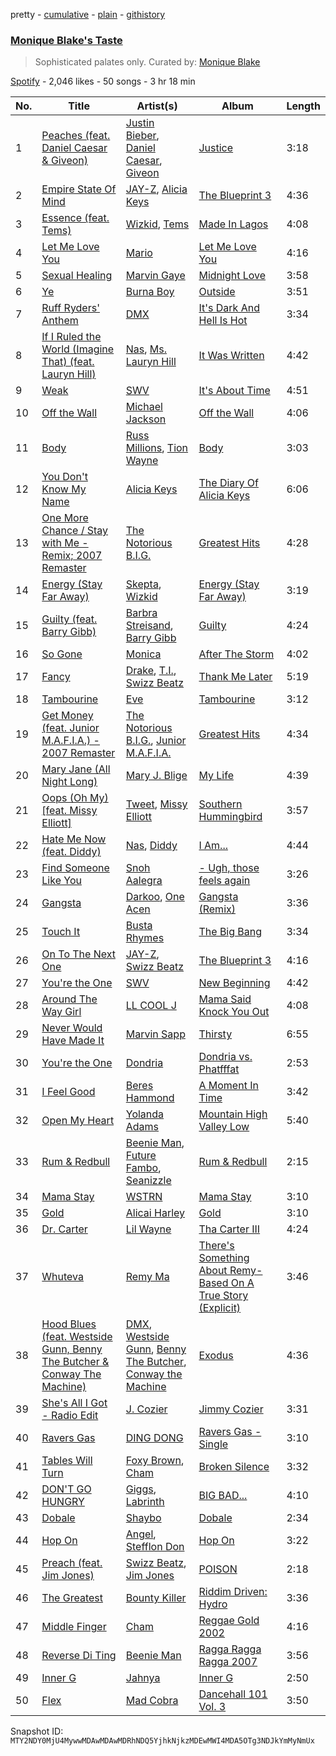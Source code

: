 pretty - [cumulative](/playlists/cumulative/37i9dQZF1DXcuhvPvPnf4R.md) - [plain](/playlists/plain/37i9dQZF1DXcuhvPvPnf4R) - [githistory](https://github.githistory.xyz/mackorone/spotify-playlist-archive/blob/main/playlists/plain/37i9dQZF1DXcuhvPvPnf4R)

### [Monique Blake's Taste](https://open.spotify.com/playlist/37i9dQZF1DXcuhvPvPnf4R)

> Sophisticated palates only\. Curated by: <a href="https://www.instagram.com/meaghansmom/">Monique Blake</a>

[Spotify](https://open.spotify.com/user/spotify) - 2,046 likes - 50 songs - 3 hr 18 min

| No. | Title | Artist(s) | Album | Length |
|---|---|---|---|---|
| 1 | [Peaches \(feat\. Daniel Caesar & Giveon\)](https://open.spotify.com/track/4iJyoBOLtHqaGxP12qzhQI) | [Justin Bieber](https://open.spotify.com/artist/1uNFoZAHBGtllmzznpCI3s), [Daniel Caesar](https://open.spotify.com/artist/20wkVLutqVOYrc0kxFs7rA), [Giveon](https://open.spotify.com/artist/4fxd5Ee7UefO4CUXgwJ7IP) | [Justice](https://open.spotify.com/album/5dGWwsZ9iB2Xc3UKR0gif2) | 3:18 |
| 2 | [Empire State Of Mind](https://open.spotify.com/track/2igwFfvr1OAGX9SKDCPBwO) | [JAY\-Z](https://open.spotify.com/artist/3nFkdlSjzX9mRTtwJOzDYB), [Alicia Keys](https://open.spotify.com/artist/3DiDSECUqqY1AuBP8qtaIa) | [The Blueprint 3](https://open.spotify.com/album/2CUT0104gySOIvqwtXeFsX) | 4:36 |
| 3 | [Essence \(feat\. Tems\)](https://open.spotify.com/track/5FG7Tl93LdH117jEKYl3Cm) | [Wizkid](https://open.spotify.com/artist/3tVQdUvClmAT7URs9V3rsp), [Tems](https://open.spotify.com/artist/687cZJR45JO7jhk1LHIbgq) | [Made In Lagos](https://open.spotify.com/album/6HpMdN52TfJAwVbmkrFeBN) | 4:08 |
| 4 | [Let Me Love You](https://open.spotify.com/track/3ibKnFDaa3GhpPGlOUj7ff) | [Mario](https://open.spotify.com/artist/20s0P9QLxGqKuCsGwFsp7w) | [Let Me Love You](https://open.spotify.com/album/7EXstuWka51pNFzEAidEol) | 4:16 |
| 5 | [Sexual Healing](https://open.spotify.com/track/3VZmChrnVW8JK6ano4gSED) | [Marvin Gaye](https://open.spotify.com/artist/3koiLjNrgRTNbOwViDipeA) | [Midnight Love](https://open.spotify.com/album/3gPlX9Zs3tXZZKNCyoOkSm) | 3:58 |
| 6 | [Ye](https://open.spotify.com/track/3FskQrDXcY24ur2fCvz35O) | [Burna Boy](https://open.spotify.com/artist/3wcj11K77LjEY1PkEazffa) | [Outside](https://open.spotify.com/album/26du6obYLeY1vf6xIJ1l0D) | 3:51 |
| 7 | [Ruff Ryders' Anthem](https://open.spotify.com/track/1BKT2I9x4RGKaKqW4up34s) | [DMX](https://open.spotify.com/artist/1HwM5zlC5qNWhJtM00yXzG) | [It's Dark And Hell Is Hot](https://open.spotify.com/album/2xIhksIizs6gWdRBYdiTLc) | 3:34 |
| 8 | [If I Ruled the World \(Imagine That\) \(feat\. Lauryn Hill\)](https://open.spotify.com/track/5PQmSHzWnlgG4EBuIqjac2) | [Nas](https://open.spotify.com/artist/20qISvAhX20dpIbOOzGK3q), [Ms\. Lauryn Hill](https://open.spotify.com/artist/2Mu5NfyYm8n5iTomuKAEHl) | [It Was Written](https://open.spotify.com/album/78Fgb88MY0ECc4GVMejqTg) | 4:42 |
| 9 | [Weak](https://open.spotify.com/track/71EHOyEOhNx1SzTebRRyng) | [SWV](https://open.spotify.com/artist/2NmK5FyrQ18HOPXq1UBzqa) | [It's About Time](https://open.spotify.com/album/2BBrAtWY0c6dPio5b2JYFK) | 4:51 |
| 10 | [Off the Wall](https://open.spotify.com/track/3zYpRGnnoegSpt3SguSo3W) | [Michael Jackson](https://open.spotify.com/artist/3fMbdgg4jU18AjLCKBhRSm) | [Off the Wall](https://open.spotify.com/album/2ZytN2cY4Zjrr9ukb2rqTP) | 4:06 |
| 11 | [Body](https://open.spotify.com/track/3CVb6hkMrlF7eHhXi5B3PZ) | [Russ Millions](https://open.spotify.com/artist/3FoFW2AoUGRHBacC6i4x4p), [Tion Wayne](https://open.spotify.com/artist/7b79bQFziJFedJb75k6hFt) | [Body](https://open.spotify.com/album/02ZsXShyE1HUqQceWLONcJ) | 3:03 |
| 12 | [You Don't Know My Name](https://open.spotify.com/track/6LGwYMXXgURfaequXipzHx) | [Alicia Keys](https://open.spotify.com/artist/3DiDSECUqqY1AuBP8qtaIa) | [The Diary Of Alicia Keys](https://open.spotify.com/album/6TqRKHLjDu5QZuC8u5Woij) | 6:06 |
| 13 | [One More Chance / Stay with Me \- Remix; 2007 Remaster](https://open.spotify.com/track/7fXhkARAtS66kxexMIAx8O) | [The Notorious B.I.G.](https://open.spotify.com/artist/5me0Irg2ANcsgc93uaYrpb) | [Greatest Hits](https://open.spotify.com/album/5XqEf16OrHdmMoNS1b6WDg) | 4:28 |
| 14 | [Energy \(Stay Far Away\)](https://open.spotify.com/track/11RIJRbBfyLlJut96itSFd) | [Skepta](https://open.spotify.com/artist/2p1fiYHYiXz9qi0JJyxBzN), [Wizkid](https://open.spotify.com/artist/3tVQdUvClmAT7URs9V3rsp) | [Energy \(Stay Far Away\)](https://open.spotify.com/album/6c2FMAZeFKi8pui6dlZqXB) | 3:19 |
| 15 | [Guilty \(feat\. Barry Gibb\)](https://open.spotify.com/track/60mGckXEG1EzR4VmjYLfEW) | [Barbra Streisand](https://open.spotify.com/artist/7jmTilWYlKOuavFfmQAcu6), [Barry Gibb](https://open.spotify.com/artist/7Hd38PVp634oGEb9pIDs5d) | [Guilty](https://open.spotify.com/album/5mMebbufullX8FIhpCxwCt) | 4:24 |
| 16 | [So Gone](https://open.spotify.com/track/6BIcjFZIVDZxNAcofRFPx4) | [Monica](https://open.spotify.com/artist/6nzxy2wXs6tLgzEtqOkEi2) | [After The Storm](https://open.spotify.com/album/4lSQkGgFffaUOd22Yrc25v) | 4:02 |
| 17 | [Fancy](https://open.spotify.com/track/3fpTMuD1u3gJlVI4FadVHs) | [Drake](https://open.spotify.com/artist/3TVXtAsR1Inumwj472S9r4), [T.I.](https://open.spotify.com/artist/4OBJLual30L7gRl5UkeRcT), [Swizz Beatz](https://open.spotify.com/artist/2cADQgiLMjNhbsfeN52Bf3) | [Thank Me Later](https://open.spotify.com/album/6jlrjFR9mJV3jd1IPSplXU) | 5:19 |
| 18 | [Tambourine](https://open.spotify.com/track/1U16aNzvnlfARgjWXjKmQj) | [Eve](https://open.spotify.com/artist/4d3yvTptO48nOYTPBcPFZC) | [Tambourine](https://open.spotify.com/album/35qJZJ0yUoWdyrqs6pDbTK) | 3:12 |
| 19 | [Get Money \(feat\. Junior M.A.F.I.A.\) \- 2007 Remaster](https://open.spotify.com/track/3PA9dH8cT0wR5UW4XkC44Y) | [The Notorious B.I.G.](https://open.spotify.com/artist/5me0Irg2ANcsgc93uaYrpb), [Junior M.A.F.I.A.](https://open.spotify.com/artist/3r0OeTcOw37N9juMYyyw39) | [Greatest Hits](https://open.spotify.com/album/5XqEf16OrHdmMoNS1b6WDg) | 4:34 |
| 20 | [Mary Jane \(All Night Long\)](https://open.spotify.com/track/2zwmugV2IbUwKq5JgOWEpv) | [Mary J\. Blige](https://open.spotify.com/artist/1XkoF8ryArs86LZvFOkbyr) | [My Life](https://open.spotify.com/album/1OQ5l5rHKqUumPpn559zJC) | 4:39 |
| 21 | [Oops \(Oh My\) \[feat\. Missy Elliott\]](https://open.spotify.com/track/5Y0E3dOeynKuLDAXu0t0Bg) | [Tweet](https://open.spotify.com/artist/6zDBeei6hHRiZdAJ6zoTCo), [Missy Elliott](https://open.spotify.com/artist/2wIVse2owClT7go1WT98tk) | [Southern Hummingbird](https://open.spotify.com/album/7uAkY4ERL5Y0BopRxmd3AX) | 3:57 |
| 22 | [Hate Me Now \(feat\. Diddy\)](https://open.spotify.com/track/158DIbrVt4YbqNnWyRCS3P) | [Nas](https://open.spotify.com/artist/20qISvAhX20dpIbOOzGK3q), [Diddy](https://open.spotify.com/artist/59wfkuBoNyhDMQGCljbUbA) | [I Am...](https://open.spotify.com/album/4UhEjfIRx4tE1XRY21vwNa) | 4:44 |
| 23 | [Find Someone Like You](https://open.spotify.com/track/4lCqM3KkNn8aj7biJaa58o) | [Snoh Aalegra](https://open.spotify.com/artist/1A9o3Ljt67pFZ89YtPPL5X) | [\- Ugh, those feels again](https://open.spotify.com/album/2OIMJ2Arm0dYpmWIfQOXTD) | 3:26 |
| 24 | [Gangsta](https://open.spotify.com/track/0yoXHeL4gJg0DNheK4xqJB) | [Darkoo](https://open.spotify.com/artist/4QSTyDpxsKmv3UfavVUImR), [One Acen](https://open.spotify.com/artist/16plk1BhihSieDutGFbLt8) | [Gangsta \(Remix\)](https://open.spotify.com/album/3fS7lzVW6uISgYnvroy4xD) | 3:36 |
| 25 | [Touch It](https://open.spotify.com/track/3HVJbdz0V402U5YggQK4Ao) | [Busta Rhymes](https://open.spotify.com/artist/1YfEcTuGvBQ8xSD1f53UnK) | [The Big Bang](https://open.spotify.com/album/3lT0XTcteJfBbPNoPAmNRq) | 3:34 |
| 26 | [On To The Next One](https://open.spotify.com/track/4ljDnzzqwnRIynr1g55um4) | [JAY\-Z](https://open.spotify.com/artist/3nFkdlSjzX9mRTtwJOzDYB), [Swizz Beatz](https://open.spotify.com/artist/2cADQgiLMjNhbsfeN52Bf3) | [The Blueprint 3](https://open.spotify.com/album/2CUT0104gySOIvqwtXeFsX) | 4:16 |
| 27 | [You're the One](https://open.spotify.com/track/67ZorjDM25q7bETfLbHdfS) | [SWV](https://open.spotify.com/artist/2NmK5FyrQ18HOPXq1UBzqa) | [New Beginning](https://open.spotify.com/album/0y9RVnTvpZa3LTlUUaD7l4) | 4:42 |
| 28 | [Around The Way Girl](https://open.spotify.com/track/6jL1SnyXcXiKOmw4M2RnmT) | [LL COOL J](https://open.spotify.com/artist/1P8IfcNKwrkQP5xJWuhaOC) | [Mama Said Knock You Out](https://open.spotify.com/album/6dfYmbgWeJCgqJhnR4TfKb) | 4:08 |
| 29 | [Never Would Have Made It](https://open.spotify.com/track/3QdBvvYJ9k1CES1e9aYvaA) | [Marvin Sapp](https://open.spotify.com/artist/5r0KYGxdIZEHZ6z6XbkVbo) | [Thirsty](https://open.spotify.com/album/04IAkH0X6ZDu6T35zD8KQy) | 6:55 |
| 30 | [You're the One](https://open.spotify.com/track/0G0ky7lWhrwkds6MobBqvu) | [Dondria](https://open.spotify.com/artist/4NgmPmKCSWm4kczsm6J3FO) | [Dondria vs\. Phatfffat](https://open.spotify.com/album/7m1vzSK4S0pSgqWWJJbRNP) | 2:53 |
| 31 | [I Feel Good](https://open.spotify.com/track/2OwvleQsnjgOYbH3RRfwQr) | [Beres Hammond](https://open.spotify.com/artist/2ruMkdO4e1tJWDHsYSEtxr) | [A Moment In Time](https://open.spotify.com/album/02p7gkI3r0m3J1wWU11uex) | 3:42 |
| 32 | [Open My Heart](https://open.spotify.com/track/4cNbCWPJjLHP5ijow5LbVg) | [Yolanda Adams](https://open.spotify.com/artist/47opbYEKDjXnRk9uLscp11) | [Mountain High Valley Low](https://open.spotify.com/album/6i3sZ5fdBwlPD9b1LVRD6M) | 5:40 |
| 33 | [Rum & Redbull](https://open.spotify.com/track/3rcdpymBJXEExx2YcZbjMU) | [Beenie Man](https://open.spotify.com/artist/4L3GTE04bW5N7azA9QPhjA), [Future Fambo](https://open.spotify.com/artist/6iGnMrpoPy3fPn2JwawcUI), [Seanizzle](https://open.spotify.com/artist/4WYP9l7S3oTiE2Pb8awwOX) | [Rum & Redbull](https://open.spotify.com/album/3og1VflDWwrGfXysXRzdcR) | 2:15 |
| 34 | [Mama Stay](https://open.spotify.com/track/6v5xfPpCMt03M9r3dcH53k) | [WSTRN](https://open.spotify.com/artist/5nSAh3wlH7VaqpnkiMjzDs) | [Mama Stay](https://open.spotify.com/album/7tru8RQVWKJ3MwC253e4CP) | 3:10 |
| 35 | [Gold](https://open.spotify.com/track/5wcWWTTQCEizpl98ggMRYL) | [Alicai Harley](https://open.spotify.com/artist/4HIgMgldxGG0v8nSDWJrnh) | [Gold](https://open.spotify.com/album/5CjGqbWegCxmjVZv168HRS) | 3:10 |
| 36 | [Dr\. Carter](https://open.spotify.com/track/3QjQ9c1ooHiJDCqrKGC9fK) | [Lil Wayne](https://open.spotify.com/artist/55Aa2cqylxrFIXC767Z865) | [Tha Carter III](https://open.spotify.com/album/5BGzOpea6At0Nd7tYtYZOP) | 4:24 |
| 37 | [Whuteva](https://open.spotify.com/track/5K66mTtWcmGelHC4FkqOFK) | [Remy Ma](https://open.spotify.com/artist/39mHYiNmLR7p8PXNG8Wll6) | [There's Something About Remy\-Based On A True Story \(Explicit\)](https://open.spotify.com/album/3fsD8zvVTghKqePQ19oKLO) | 3:46 |
| 38 | [Hood Blues \(feat\. Westside Gunn, Benny The Butcher & Conway The Machine\)](https://open.spotify.com/track/1OaIvyH1IbX31m4JY6yBej) | [DMX](https://open.spotify.com/artist/1HwM5zlC5qNWhJtM00yXzG), [Westside Gunn](https://open.spotify.com/artist/0ABk515kENDyATUdpCKVfW), [Benny The Butcher](https://open.spotify.com/artist/5Matrg5du62bXwer29cU5T), [Conway the Machine](https://open.spotify.com/artist/67gqUXxHedeUGDTxwBzdjS) | [Exodus](https://open.spotify.com/album/4kztTaq5iUKFXuWj06wbRM) | 4:36 |
| 39 | [She's All I Got \- Radio Edit](https://open.spotify.com/track/49XSbzWYyB20DTlBtQiZFw) | [J\. Cozier](https://open.spotify.com/artist/4PsXktnr6Ff4jxNJeVuWcG) | [Jimmy Cozier](https://open.spotify.com/album/2mnL3NqNFwDjAbQrzlWi3W) | 3:31 |
| 40 | [Ravers Gas](https://open.spotify.com/track/79mzjmI59sxbnk5NOPKiFP) | [DING DONG](https://open.spotify.com/artist/351x2S7CduShTNvtzgkMl7) | [Ravers Gas \- Single](https://open.spotify.com/album/2Tjwu0ywbCuXdTGfOnr7oO) | 3:10 |
| 41 | [Tables Will Turn](https://open.spotify.com/track/0NTsxA8DrjBbZjK35oP67U) | [Foxy Brown](https://open.spotify.com/artist/1wvlC6NwleHt1iRD6d5X2C), [Cham](https://open.spotify.com/artist/5G8IlDlnPQPN4YmtJ6NDxK) | [Broken Silence](https://open.spotify.com/album/0V5LKel3fj8JvCNeYHWCuU) | 3:32 |
| 42 | [DON'T GO HUNGRY](https://open.spotify.com/track/6KxNnt4NVFyAk4MJveC133) | [Giggs](https://open.spotify.com/artist/3S0tlB4fE7ChxI2pWz8Xip), [Labrinth](https://open.spotify.com/artist/2feDdbD5araYcm6JhFHHw7) | [BIG BAD...](https://open.spotify.com/album/0a1J2oCvOyL3lfqgG0ViyT) | 4:10 |
| 43 | [Dobale](https://open.spotify.com/track/5A2S9kOi1Kj13sxXCQJOId) | [Shaybo](https://open.spotify.com/artist/5QdfW7A9eh0XjCyg9XAZpy) | [Dobale](https://open.spotify.com/album/2AM7noC8ah9wpla6ySLeBl) | 2:34 |
| 44 | [Hop On](https://open.spotify.com/track/1F8xlznQgz0BKTXZpOXCwx) | [Angel](https://open.spotify.com/artist/6RIJu05yhEIYskbVgxmk3R), [Stefflon Don](https://open.spotify.com/artist/2ExGrw6XpbtUAJHTLtUXUD) | [Hop On](https://open.spotify.com/album/1bRNXuSz43dKGLF2EdkpY5) | 3:22 |
| 45 | [Preach \(feat\. Jim Jones\)](https://open.spotify.com/track/4c1ziBFAuQKKeJE6NXjuuG) | [Swizz Beatz](https://open.spotify.com/artist/2cADQgiLMjNhbsfeN52Bf3), [Jim Jones](https://open.spotify.com/artist/6AMa1VFQ7qCi61tCRtVWXe) | [POISON](https://open.spotify.com/album/7wQWfHMlE9OVghvW74yfz3) | 2:18 |
| 46 | [The Greatest](https://open.spotify.com/track/0ScOAZW5rQbEreoK0h5r5S) | [Bounty Killer](https://open.spotify.com/artist/6UuT0BJZ9vF8Y1sxXnJl2s) | [Riddim Driven: Hydro](https://open.spotify.com/album/00z29AN17yDBugKpGv2XcZ) | 3:36 |
| 47 | [Middle Finger](https://open.spotify.com/track/2M2zpLfK5GaNKA5PINPP0b) | [Cham](https://open.spotify.com/artist/5G8IlDlnPQPN4YmtJ6NDxK) | [Reggae Gold 2002](https://open.spotify.com/album/6JPjYKnOWIzK5k6RlhUWMv) | 4:16 |
| 48 | [Reverse Di Ting](https://open.spotify.com/track/2bxxNd0cXD5GopNFEhyHjr) | [Beenie Man](https://open.spotify.com/artist/4L3GTE04bW5N7azA9QPhjA) | [Ragga Ragga Ragga 2007](https://open.spotify.com/album/2EaSckIrSSr6wLPdKPYg4j) | 3:56 |
| 49 | [Inner G](https://open.spotify.com/track/37tNZm4rc7JurO55X6xHTi) | [Jahnya](https://open.spotify.com/artist/6y09dM8DdPHYCtoIDxAHT2) | [Inner G](https://open.spotify.com/album/1u5uKl52hG6kODMImLNI8B) | 2:50 |
| 50 | [Flex](https://open.spotify.com/track/2TajSezbrdFdex9g5L6wo9) | [Mad Cobra](https://open.spotify.com/artist/56MDhktp7hO6MqKCS9rSXT) | [Dancehall 101 Vol\. 3](https://open.spotify.com/album/2cGFEvfRv59zyj2E9BTkiH) | 3:50 |

Snapshot ID: `MTY2NDY0MjU4MywwMDAwMDAwMDRhNDQ5YjhkNjkzMDEwMWI4MDA5OTg3NDJkYmMyNmUx`
